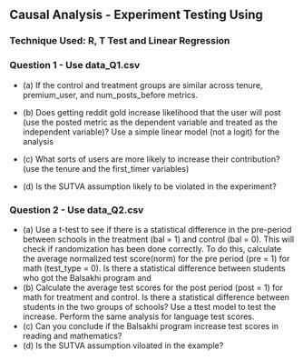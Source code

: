 ## Causal Analysis - Experiment Testing Using

### Technique Used: R, T Test and Linear Regression
### Question 1 - Use data_Q1.csv
- (a) If the control and treatment groups are similar across tenure, premium_user, and num_posts_before metrics.

- (b) Does getting reddit gold increase likelihood that the user will post (use the posted metric as the dependent variable and treated as the independent
variable)? Use a simple linear model (not a logit) for the analysis

- (c) What sorts of users are more likely to increase their contribution? (use the tenure and the first_timer variables)

- (d) Is the SUTVA assumption likely to be violated in the experiment?

### Question 2 - Use data_Q2.csv
- (a) Use a t-test to see if there is a statistical difference in the pre-period between schools in the treatment (bal = 1) and control (bal = 0). This will check if randomization has been done correctly. To do this, calculate the average normalized test score(norm) for the pre period (pre = 1) for math (test_type = 0). Is there a statistical difference between students who got the Balsakhi program and
- (b) Calculate the average test scores for the post period (post = 1) for math for treatment and control. Is there a statistical difference between students in the two groups of schools? Use a ttest model to test the increase. Perform the same analysis for language test scores.
- (c) Can you conclude if the Balsakhi program increase test scores in reading and mathematics?
- (d) Is the SUTVA assumption viloated in the example?

